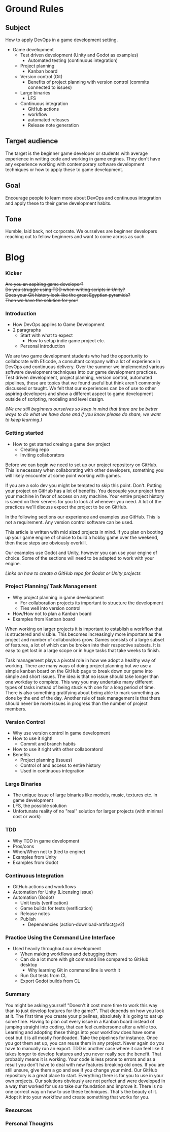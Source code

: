 # Ground Rules

## Subject
How to apply DevOps in a game development setting.
- Game development
  - Test driven development (Unity and Godot as examples)
    - Automated testing (continuous integration)
  - Project planning
    - Kanban board
  - Version control (Git)
    - Benefits of project planning with version control (commits connected to issues)
  - Large binaries
    - LFS
  - Continuous integration
    - GitHub actions
    - workflow
    - automated releases
    - Release note generation

## Target audience
The target is the beginner game developer or students with average experience in writing code and working in game engines. They don't have any experience working with contemporary software development techniques or how to apply these to game development.

## Goal
Encourage people to learn more about DevOps and continuous integration and apply these to their game development habits.

## Tone
Humble, laid back, not corporate. We ourselves are beginner developers reaching out to fellow beginners and want to come across as such.

# Blog

### Kicker
~~Are you an aspiring game developer? \
Do you struggle using TDD when writing scripts in Unity? \
Does your Git history look like the great Egyptian pyramids? \
Then we have the solution for you!~~

### Introduction

- How DevOps applies to Game Development
- 2 paragraphs
  - Start with what to expect
    - How to setup indie game project etc.
  - Personal introduction

We are two game development students who had the opportunity to collaborate with Eficode, a consultant company with a lot of experience in DevOps and continuous delivery. Over the summer we implemented various software development techniques into our game development practices. Test driven development, project planning, version control, automated pipelines, these are topics that we found useful but think aren't commonly discussed or taught. We felt that our experiences can be of use to other aspiring developers and show a different aspect to game development outside of scripting, modeling and level design.

 *(We are still beginners ourselves so keep in mind that there are be better ways to do what we have done and if you know please do share, we want to keep learning.)*

### Getting started
- How to get started creaing a game dev project
  - Creating repo
  - Inviting collaborators

Before we can begin we need to set up our project repository on GitHub. This is necessary when collaborating with other developers, something you will likely encounter at some point working with games.

If you are a solo dev you might be tempted to skip this point. Don't. Putting your project on GitHub has a lot of benefits. You decouple your project from your machine in favor of access on any machine. Your entire project history is saved on their servers for you to look at whenever you need. A lot of the practices we'll discuss expect the project to be on GitHub.

In the following sections our experience and examples use GitHub. This is not a requirement. Any version control software can be used.

This article is written with mid sized projects in mind. If you plan on booting up your game engine of choice to build a hobby game over the weekend, then these steps are obviously overkill.

Our examples use Godot and Unity, however you can use your engine of choice. Some of the sections will need to be adapted to work with your engine.

*Links on how to create a GitHub repo for Godot or Unity projects*

### Project Planning/ Task Management
- Why project planning in game development
  - For collaboration projects its important to structure the development
  - Ties well into version control
- How/How not to plan a Kanban board
- Examples from Kanban board

When working on larger projects it is important to establish a workflow that is structered and visible. This becomes increasingly more important as the project and number of collaborators grow. Games consists of a large subset of features, a lot of which can be broken into their respective subsets. It is easy to get lost in a large scope or in huge tasks that take weeks to finish.

Task management plays a pivotal role in how we adopt a healthy way of working. There are many ways of doing project planning but we use a simple kanban board on the GitHub page to break down our game into simple and short issues. The idea is that no issue should take longer than one workday to complete. This way you may undertake many different types of tasks instead of being stuck with one for a long period of time. There is also something gratifying about being able to mark something as done by the end of the day. Another rule of task management is that there should never be more issues in progress than the number of project members.

### Version Control
- Why use version control in game development
- How to use it right!
  - Commit and branch habits
- How to use it right with other collaborators!
- Benefits
  - Project planning (issues)
  - Control of and access to entire history
  - Used in continuous integration

### Large Binaries
- The unique issue of large binaries like models, music, textures etc. in game development
- LFS, the possible solution
- Unfortunate reality of no "real" solution for larger projects (with minimal cost or work)

### TDD
- Why TDD in game development
- Pros/cons
- When/When not to (tied to engine)
- Examples from Unity
- Examples from Godot

### Continuous Integration
- GitHub actions and workflows
- Automation for Unity (Licensing issue)
- Automation (Godot)
  - Unit tests (verification)
  - Game builds for tests (verification)
  - Release notes
  - Publish
    - Dependencies (action-download-artifact@v2)

### Practice Using the Command Line Interface
- Used heavily throughout our development
  - When making workflows and debugging them
  - Can do a lot more with git command line compared to GitHub desktop
    - Why learning Git in command line is worth it
  - Run Gut tests from CL
  - Export Godot builds from CL

### Summary
You might be asking yourself "Doesn't it cost more time to work this way than to just develop features for the game?". That depends on how you look at it. The first time you create your pipelines, absolutely it is going to eat up some time. Having to plan out every issue in a Kanban board instead of jumping straight into coding, that can feel cumbersome after a while too. Learning and adopting these things into your workflow does have some cost but it is all mostly frontloaded. Take the pipelines for instance. Once you got them set up, you can reuse them in any project. Never again do you have to manually run an export. TDD is another case where it can feel like it takes longer to develop features and you never really see the benefit. That probably means it is working. Your code is less prone to errors and as a result you don't have to deal with new features breaking old ones. If you are still unsure, give them a go and see if you change your mind. Our GitHub repository is a great place to start. Everything there is for you to use in your own projects. Our solutions obviously are not perfect and were developed in a way that worked for us so take our foundation and improve it. There is no one correct way on how to use these techniques. That's the beauty of it. Adopt it into your workflow and create something that works for you.

### Resources

### Personal Thoughts
